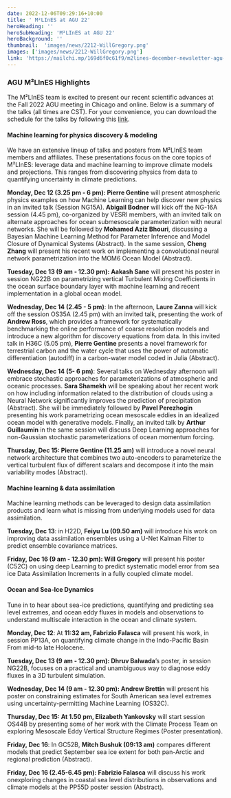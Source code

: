 ```yaml
---
date: 2022-12-06T09:29:16+10:00
title: ' M²LInES at AGU 22'
heroHeading: ''
heroSubHeading: 'M²LInES at AGU 22'
heroBackground: ''
thumbnail:  'images/news/2212-WillGregory.png'
images: ['images/news/2212-WillGregory.png']
link: 'https://mailchi.mp/169d6f0c61f9/m2lines-december-newsletter-agu-special' 
---
```


### AGU M²LInES Highlights
The M²LInES team is excited to present our recent scientific advances at the Fall 2022 AGU meeting in Chicago and online. Below is a summary of the talks (all times are CST). For your convenience, you can download the schedule for the talks by following this [link](https://drive.google.com/file/d/16zgh5TfVuZfuz7CVSh_MuiUmKM0jXPvU/view).

#### Machine learning for physics discovery & modeling

We have an extensive lineup of talks and posters from M²LInES team members and affiliates. These presentations focus on the core topics of M²LInES: leverage data and machine learning to improve climate models and projections. This ranges from discovering physics from data to quantifying uncertainty in climate predictions.

**Monday, Dec 12 (3.25 pm - 6 pm): Pierre Gentine** will present atmospheric physics examples on how Machine Learning can help discover new physics in an invited talk (Session NG15A). **Abigail Bodner** will kick off the NG-16A session (4.45 pm), co-organized by VESRI members, with an invited talk on alternate approaches for ocean submesoscale parameterization with neural networks. She will be followed by **Mohamed Aziz Bhouri**, discussing a Bayesian Machine Learning Method for Parameter Inference and Model Closure of Dynamical Systems (Abstract). In the same session, **Cheng Zhang** will present his recent work on implementing a convolutional neural network parametrization into the MOM6 Ocean Model (Abstract).

**Tuesday, Dec 13 (9 am - 12.30 pm): Aakash Sane** will present his poster in session NG22B on parametrizing vertical Turbulent Mixing Coefficients in the ocean surface boundary layer with machine learning and recent implementation in a global ocean model.

**Wednesday, Dec 14 (2.45 - 5 pm)**: In the afternoon, **Laure Zanna** will kick off the session OS35A (2.45 pm) with an invited talk, presenting the work of **Andrew Ross**, which provides a framework for systematically benchmarking the online performance of coarse resolution models and introduce a new algorithm for discovery equations from data. In this invited talk in H36C (5.05 pm), **Pierre Gentine** presents a novel framework for terrestrial carbon and the water cycle that uses the power of automatic differentiation (autodiff) in a carbon-water model coded in Julia (Abstract).

**Wednesday, Dec 14 (5- 6 pm)**: Several talks on Wednesday afternoon will embrace stochastic approaches for parameterizations of atmospheric and oceanic processes. **Sara Shamekh** will be speaking about her recent work on how including information related to the distribution of clouds using a Neural Network significantly improves the prediction of precipitation (Abstract). She will be immediately followed by **Pavel Perezhogin** presenting his work parametrizing ocean mesoscale eddies in an idealized ocean model with generative models. Finally, an invited talk by **Arthur Guillaumin** in the same session will discuss Deep Learning approaches for non-Gaussian stochastic parameterizations of ocean momentum forcing.

**Thursday, Dec 15: Pierre Gentine (11.25 am)** will introduce a novel neural network architecture that combines two auto-encoders to parameterize the vertical turbulent flux of different scalars and decompose it into the main variability modes (Abstract).


#### Machine learning & data assimilation

Machine learning methods can be leveraged to design data assimilation products and learn what is missing from underlying models used for data assimilation.

**Tuesday, Dec 13**: in H22D, **Feiyu Lu (09.50 am)** will introduce his work on improving data assimilation ensembles using a U-Net Kalman Filter to predict ensemble covariance matrices.

**Friday, Dec 16 (9 am - 12.30 pm): Will Gregory** will present his poster (C52C) on using deep Learning to predict systematic model error from sea ice Data Assimilation Increments in a fully coupled climate model.


#### Ocean and Sea-Ice Dynamics

Tune in to hear about sea-ice predictions, quantifying and predicting sea level extremes, and ocean eddy fluxes in models and observations to understand multiscale interaction in the ocean and climate system.

**Monday, Dec 12**: At **11:32 am, Fabrizio Falasca** will present his work, in session PP13A, on quantifying climate change in the Indo-Pacific Basin From mid-to late Holocene.

**Tuesday, Dec 13 (9 am - 12.30 pm): Dhruv Balwada**’s poster, in session NG22B, focuses on a practical and unambiguous way to diagnose eddy fluxes in a 3D turbulent simulation.

**Wednesday, Dec 14 (9 am - 12.30 pm): Andrew Brettin** will present his poster on constraining estimates for South American sea level extremes using uncertainty-permitting Machine Learning (OS32C).

**Thursday, Dec 15: At 1.50 pm, Elizabeth Yankovsky** will start session OS44B by presenting some of her work with the Climate Process Team on exploring Mesoscale Eddy Vertical Structure Regimes (Poster presentation).

**Friday, Dec 16**: In GC52B, **Mitch Bushuk (09:13 am)** compares different models that predict September sea ice extent for both pan-Arctic and regional prediction (Abstract).

**Friday, Dec 16 (2.45-6.45 pm): Fabrizio Falasca** will discuss his work onexploring changes in coastal sea level distributions in observations and climate models at the PP55D poster session (Abstract).

